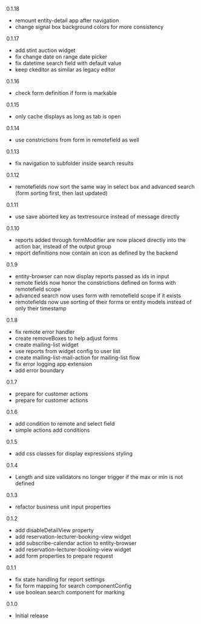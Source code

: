 0.1.18
- remount entity-detail app after navigation
- change signal box background colors for more consistency

0.1.17
- add stint auction widget
- fix change date on range date picker
- fix datetime search field with default value
- keep ckeditor as similar as legacy editor

0.1.16
- check form definition if form is markable

0.1.15
- only cache displays as long as tab is open

0.1.14
- use constrictions from form in remotefield as well

0.1.13
- fix navigation to subfolder inside search results

0.1.12
- remotefields now sort the same way in select box and advanced search (form sorting first, then last updated)

0.1.11
- use save aborted key as textresource instead of message directly

0.1.10
- reports added through formModifier are now placed directly into the action bar, instead of the output group
- report definitions now contain an icon as defined by the backend

0.1.9
- entity-browser can now display reports passed as ids in input
- remote fields now honor the constrictions defined on forms with remotefield scope
- advanced search now uses form with remotefield scope if it exists
- remotefields now use sorting of their forms or entity models instead of only their timestamp

0.1.8
- fix remote error handler
- create removeBoxes to help adjust forms
- create mailing-list widget
- use reports from widget config to user list
- create mailing-list-mail-action for mailing-list flow
- fix error logging app extension
- add error boundary

0.1.7
- prepare for customer actions
- prepare for customer actions

0.1.6
- add condition to remote and select field
- simple actions add conditions

0.1.5
- add css classes for display expressions styling

0.1.4
- Length and size validators no longer trigger if the max or min is not defined

0.1.3
- refactor business unit input properties

0.1.2
- add disableDetailView property
- add reservation-lecturer-booking-view widget
- add subscribe-calendar action to entity-browser
- add reservation-lecturer-booking-view widget
- add form properties to prepare request

0.1.1
- fix state handling for report settings
- fix form mapping for search componentConfig
- use boolean search component for marking

0.1.0
- Initial release
